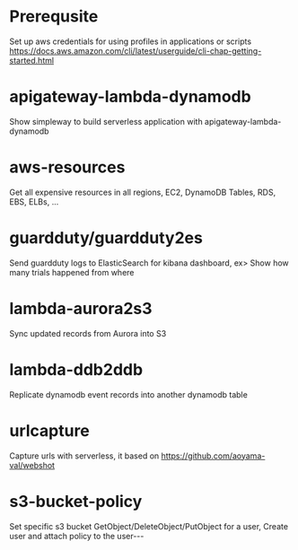 # Prerequsite
Set up aws credentials for using profiles in applications or scripts
https://docs.aws.amazon.com/cli/latest/userguide/cli-chap-getting-started.html 

# apigateway-lambda-dynamodb
Show simpleway to build serverless application with apigateway-lambda-dynamodb

# aws-resources
Get all expensive resources in all regions, EC2, DynamoDB Tables, RDS, EBS, ELBs, ...

# guardduty/guardduty2es
Send guardduty logs to ElasticSearch for kibana dashboard, ex> Show how many trials happened from where

# lambda-aurora2s3
Sync updated records from Aurora into S3

# lambda-ddb2ddb
Replicate dynamodb event records into another dynamodb table

# urlcapture
Capture urls with serverless, it based on  https://github.com/aoyama-val/webshot

# s3-bucket-policy
Set specific s3 bucket GetObject/DeleteObject/PutObject for a user, Create user and attach policy to the user---
